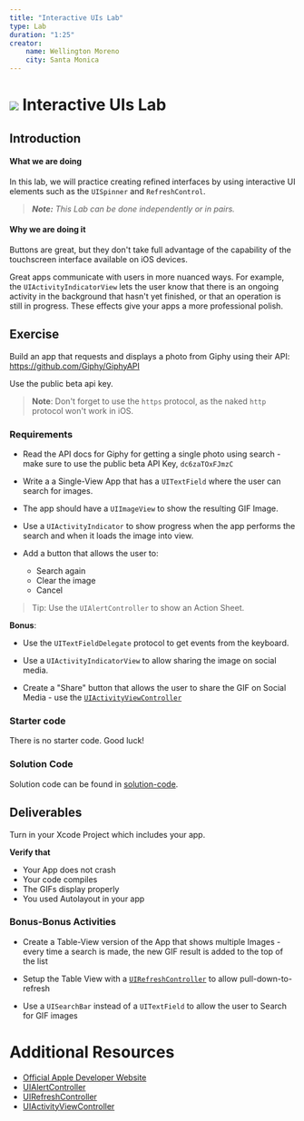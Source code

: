 ```yaml
---
title: "Interactive UIs Lab"
type: Lab
duration: "1:25"
creator:
    name: Wellington Moreno
    city: Santa Monica
---
```


# ![](https://ga-dash.s3.amazonaws.com/production/assets/logo-9f88ae6c9c3871690e33280fcf557f33.png) Interactive UIs Lab

## Introduction

#### What we are doing

In this lab, we will practice creating refined interfaces by using interactive UI elements such as the `UISpinner` and
`RefreshControl`.

> ***Note:*** _This Lab can be done independently or in pairs._


#### Why we are doing it

Buttons are great, but they don't take full advantage of the capability of the touchscreen interface available on iOS devices.

Great apps communicate with users in more nuanced ways. For example, the `UIActivityIndicatorView` lets the user know that
there is an ongoing activity in the background that hasn't yet finished, or that an operation is still in progress. These effects give your apps a more professional polish.

## Exercise

Build an app that requests and displays a photo from Giphy using their API: https://github.com/Giphy/GiphyAPI

Use the public beta api key.

>**Note**: Don't forget to use the `https` protocol, as the naked `http` protocol won't work in iOS.

### Requirements

+ Read the API docs for Giphy for getting a single photo using search - make sure to use the public beta API Key, `dc6zaTOxFJmzC`

+ Write a a Single-View App that has a `UITextField` where the user can search for images.

+ The app should have a `UIImageView` to show the resulting GIF Image.

+ Use a `UIActivityIndicator` to show progress when the app performs the search and when it loads the image into view.

+ Add a button that allows the user to:
    + Search again
    + Clear the image
    + Cancel
> Tip: Use the `UIAlertController` to show an Action Sheet.

**Bonus**:

+ Use the `UITextFieldDelegate` protocol to get events from the keyboard.

+ Use a `UIActivityIndicatorView` to allow sharing the image on social media.

+ Create a "Share" button that allows the user to share the GIF on Social Media - use the [`UIActivityViewController`](http://nshipster.com/uiactivityviewcontroller/)

### Starter code
There is no starter code. Good luck!


### Solution Code
Solution code can be found in [solution-code](solution-code).

## Deliverables

Turn in your Xcode Project which includes your app.

**Verify that**

+ Your App does not crash
+ Your code compiles
+ The GIFs display properly
+ You used Autolayout in your app


### Bonus-Bonus Activities

+ Create a Table-View version of the App that shows multiple Images - every time a search is made, the new GIF result is added to the top of the list

+ Setup the Table View with a  [`UIRefreshController`](http://stackoverflow.com/a/24476087) to allow pull-down-to-refresh

+ Use a `UISearchBar` instead of a `UITextField` to allow the user to Search for GIF images


# Additional Resources

+ [Official Apple Developer Website](https://developer.apple.com/library/ios/navigation/)
+ [UIAlertController](https://developer.apple.com/library/ios/documentation/UIKit/Reference/UIAlertController_class/)
+ [UIRefreshController](http://stackoverflow.com/a/24476087)
+ [UIActivityViewController](http://nshipster.com/uiactivityviewcontroller/)

